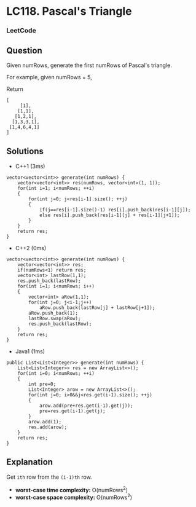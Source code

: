 # LC118. Pascal's Triangle

### LeetCode

## Question

Given numRows, generate the first numRows of Pascal's triangle.

For example, given numRows = 5,

Return

```
[
     [1],
    [1,1],
   [1,2,1],
  [1,3,3,1],
 [1,4,6,4,1]
]
```

## Solutions

* C++1 (3ms)
```
vector<vector<int>> generate(int numRows) {
    vector<vector<int>> res(numRows, vector<int>(1, 1));
    for(int i=1; i<numRows; ++i)
    {
        for(int j=0; j<res[i-1].size(); ++j)
        {
            if(j==res[i-1].size()-1) res[i].push_back(res[i-1][j]);
            else res[i].push_back(res[i-1][j] + res[i-1][j+1]);
        }
    }
    return res;
}
```

* C++2 (0ms)
```
vector<vector<int>> generate(int numRows) {
    vector<vector<int>> res;
    if(numRows<1) return res;
    vector<int> lastRow(1,1);
    res.push_back(lastRow);
    for(int i=1; i<numRows; i++)
    {
        vector<int> aRow(1,1);
        for(int j=0; j<i-1;j++)
            aRow.push_back(lastRow[j] + lastRow[j+1]);
        aRow.push_back(1);
        lastRow.swap(aRow);
        res.push_back(lastRow);
    }
    return res;
}
```

* Java1 (1ms)
```
public List<List<Integer>> generate(int numRows) {
    List<List<Integer>> res = new ArrayList<>();
    for(int i=0; i<numRows; ++i)
    {
        int pre=0;
        List<Integer> arow = new ArrayList<>();
        for(int j=0; i>0&&j<res.get(i-1).size(); ++j)
        {
            arow.add(pre+res.get(i-1).get(j));
            pre=res.get(i-1).get(j);
        }
        arow.add(1);
        res.add(arow);
    }
    return res;
}
```

## Explanation

Get `ith` row from the `(i-1)th` row.

* **worst-case time complexity:** O(numRows<sup>2</sup>)
* **worst-case space complexity:** O(numRows<sup>2</sup>)

